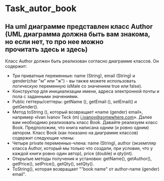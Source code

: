 # Task_autor_book
На uml диаграмме представлен класс Author (UML диаграмма должна быть вам
знакома, но если нет, то про нее можно прочитать здесь и здесь)
--
Класс Author должен быть реализован согласно диаграмме классов. Он содержит:
- Три приватные переменные: name (String), email (String) и gender(char "м" или "ж") -
вы также можете использовать логическую переменную isMale со значением true
или false).
- Конструктор для инициализации имени, адреса электронной почты и пола с
заданными значениями.
- Public геттеры/сеттеры: getName (), getEmail (), setEmail() и getGender().
- Метод toString (), который возвращает «name (gender) email», например «Ivan
Ivanov Teck (m) i.ivanov@somewhere.com».
Далее вам необходимо реализовать класс Book.
Давайте реализуем класс Book. Предположим, что книга написана одним (и ровно
одним) автором. Класс Book (как показано на диаграмме классов) содержит
следующие члены:
- Четыре private переменных-члена: name (String), author (экземпляр класса Author,
который мы только что создали, при условии, что у каждой книги ровно один
автор), price (double) и qty(int).
- Открытые методы получения и установки: getName(), getAuthor(), getPrice(),
setPrice(), getQty(), setQty().
- ToString(), которая возвращает "\"book name\" от author-name (gender) email".
